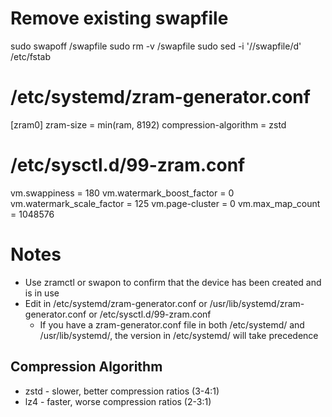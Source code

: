 # Remove existing swapfile
sudo swapoff /swapfile
sudo rm -v /swapfile
sudo sed -i '/\/swapfile/d' /etc/fstab

# /etc/systemd/zram-generator.conf
[zram0]
zram-size = min(ram, 8192)
compression-algorithm = zstd

# /etc/sysctl.d/99-zram.conf
vm.swappiness = 180
vm.watermark_boost_factor = 0
vm.watermark_scale_factor = 125
vm.page-cluster = 0
vm.max_map_count = 1048576

# Notes
- Use zramctl or swapon to confirm that the device has been created and is in use
- Edit in /etc/systemd/zram-generator.conf or /usr/lib/systemd/zram-generator.conf or /etc/sysctl.d/99-zram.conf
    - If you have a zram-generator.conf file in both /etc/systemd/ and /usr/lib/systemd/, the version in /etc/systemd/ will take precedence

## Compression Algorithm
- zstd - slower, better compression ratios (3-4:1)
- lz4 - faster, worse compression ratios (2-3:1)
